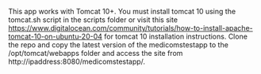 This app works with Tomcat 10+. You must install tomcat 10 using the tomcat.sh script in the scripts folder or visit this site 
https://www.digitalocean.com/community/tutorials/how-to-install-apache-tomcat-10-on-ubuntu-20-04 for tomcat 10 installation instructions.
Clone the repo and copy the latest version of the medicomstestapp to the /opt/tomcat/webapps folder and access the site from http://ipaddress:8080/medicomstestapp/.
